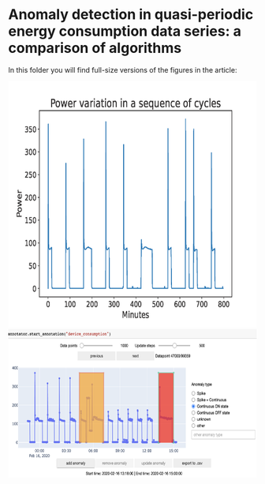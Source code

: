 # Anomaly detection in quasi-periodic energy consumption data series: a comparison of algorithms

In this folder you will find full-size versions of the figures in the article:

<img src="fig1.png" alt="Fig1" style="height: 500px; width:650px;"/>


<img src="fig3.png" alt="Fig3" style="height: 300px; width:600px;"/>
